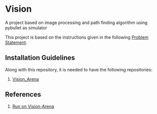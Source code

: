 # Vision
A project based on image processing and path finding algorithm using pybullet as simulator

This project is based on the instructions given in the following [Problem Statement](https://drive.google.com/file/d/1gC5mwmm_vMUPtPOinPhZ4rZZTMcA5sih/view?usp=sharing).

## Installation Guidelines
Along with this repository, it is needed to have the following repositories:
1. [Vision_Arena](https://github.com/Robotics-Club-IIT-BHU/Vision-2.0-2020-Arena)



## References
1. [Run on Vision-Arena](https://drive.google.com/file/d/16UYtqpRY0y2ey_q_UJsuPqzUj9xVu7Z1/view?usp=sharing)
